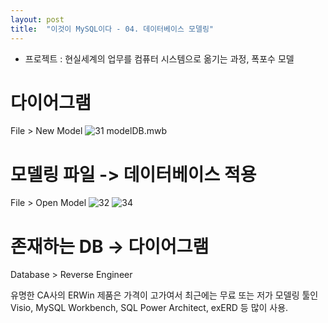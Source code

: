 ```yaml
---
layout: post
title:  "이것이 MySQL이다 - 04. 데이터베이스 모델링"
---
```


- 프로젝트 : 현실세계의 업무를 컴퓨터 시스템으로 옮기는 과정, 폭포수 모델

# 다이어그램
File > New Model
![31](https://user-images.githubusercontent.com/86064022/124537068-24be4300-de54-11eb-9b31-f154d3d455a8.png)
modelDB.mwb

# 모델링 파일 -> 데이터베이스 적용
File > Open Model
![32](https://user-images.githubusercontent.com/86064022/125042888-542fb280-e0d5-11eb-8513-3bdddcdf3bd3.PNG)
![34](https://user-images.githubusercontent.com/86064022/125042911-598cfd00-e0d5-11eb-9cd0-c0c4e86c4b56.PNG)

# 존재하는 DB -> 다이어그램
Database > Reverse Engineer

유명한 CA사의 ERWin 제품은 가격이 고가여서
최근에는 무료 또는 저가 모델링 툴인 Visio, MySQL Workbench, SQL Power Architect, exERD 등 많이 사용.
